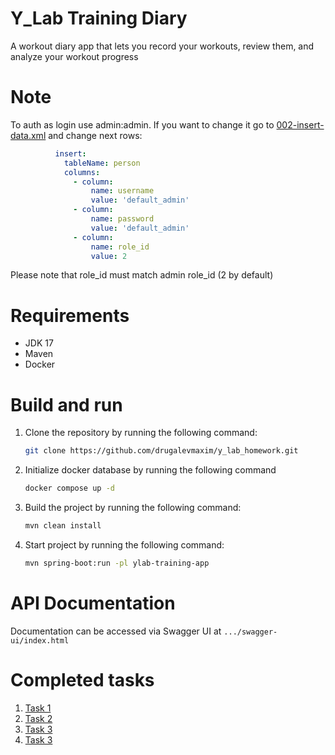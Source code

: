 # Y_Lab Training Diary

A workout diary app that lets you record your workouts, review them, and analyze your workout progress

# Note

To auth as login use admin:admin. If you want to change it go
to [002-insert-data.xml](ylab-training-app/src/main/resources/database/002-insert-data.yml) and change next rows:

```yaml
          insert:
            tableName: person
            columns:
              - column:
                  name: username
                  value: 'default_admin'
              - column:
                  name: password
                  value: 'default_admin'
              - column:
                  name: role_id
                  value: 2
```

Please note that role_id must match admin role_id (2 by default)

# Requirements

- JDK 17
- Maven
- Docker

# Build and run

1. Clone the repository by running the following command:
    ```bash
    git clone https://github.com/drugalevmaxim/y_lab_homework.git
    ```
2. Initialize docker database by running the following command
   ```bash
   docker compose up -d
   ```
3. Build the project by running the following command:
    ```bash
   mvn clean install
   ```
4. Start project by running the following command:
    ```bash
    mvn spring-boot:run -pl ylab-training-app
   ```

# API Documentation

Documentation can be accessed via Swagger UI at ```.../swagger-ui/index.html```

# Completed tasks

1. [Task 1](../../pull/1/)
2. [Task 2](../../pull/2/)
3. [Task 3](../../pull/3/)
4. [Task 3](../../pull/4/)